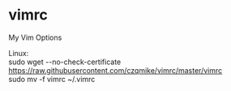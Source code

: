 # vimrc
My Vim Options

Linux:<br/>
sudo wget --no-check-certificate https://raw.githubusercontent.com/czqmike/vimrc/master/vimrc<br/>
sudo mv -f vimrc ~/.vimrc
